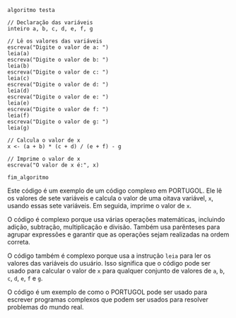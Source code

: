 ```portuguol
algoritmo testa

// Declaração das variáveis
inteiro a, b, c, d, e, f, g

// Lê os valores das variáveis
escreva("Digite o valor de a: ")
leia(a)
escreva("Digite o valor de b: ")
leia(b)
escreva("Digite o valor de c: ")
leia(c)
escreva("Digite o valor de d: ")
leia(d)
escreva("Digite o valor de e: ")
leia(e)
escreva("Digite o valor de f: ")
leia(f)
escreva("Digite o valor de g: ")
leia(g)

// Calcula o valor de x
x <- (a + b) * (c + d) / (e + f) - g

// Imprime o valor de x
escreva("O valor de x é:", x)

fim_algoritmo
```

Este código é um exemplo de um código complexo em PORTUGOL. Ele lê os valores de sete variáveis ​​e calcula o valor de uma oitava variável, `x`, usando essas sete variáveis. Em seguida, imprime o valor de `x`.

O código é complexo porque usa várias operações matemáticas, incluindo adição, subtração, multiplicação e divisão. Também usa parênteses para agrupar expressões e garantir que as operações sejam realizadas na ordem correta.

O código também é complexo porque usa a instrução `leia` para ler os valores das variáveis ​​do usuário. Isso significa que o código pode ser usado para calcular o valor de `x` para qualquer conjunto de valores de `a`, `b`, `c`, `d`, `e`, `f` e `g`.

O código é um exemplo de como o PORTUGOL pode ser usado para escrever programas complexos que podem ser usados para resolver problemas do mundo real.